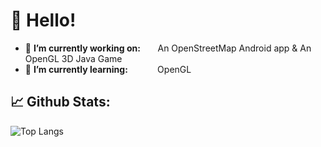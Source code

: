 # 👋 Hello!


- 🔭 **I’m currently working on:** &nbsp;&nbsp;&nbsp;&nbsp;&nbsp;&nbsp;An OpenStreetMap Android app & An OpenGL 3D Java Game
- 🌱 **I’m currently learning:**&nbsp;&nbsp;&nbsp;&nbsp;&nbsp;&nbsp;&nbsp;&nbsp;&nbsp;&nbsp;&nbsp;&nbsp;OpenGL


## 📈 Github Stats:
![Top Langs](https://github-readme-stats.vercel.app/api/top-langs/?username=CodingWithMenno&layout=compact&theme=vision-friendly-dark)

